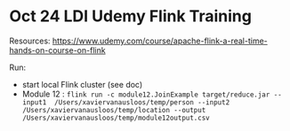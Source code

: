 # Oct 24 LDI Udemy Flink Training

Resources:
https://www.udemy.com/course/apache-flink-a-real-time-hands-on-course-on-flink

Run:
- start local Flink cluster (see doc) 
- Module 12 : 
```flink run -c module12.JoinExample target/reduce.jar --input1  /Users/xaviervanausloos/temp/person --input2  /Users/xaviervanausloos/temp/location --output /Users/xaviervanausloos/temp/module12output.csv```
  